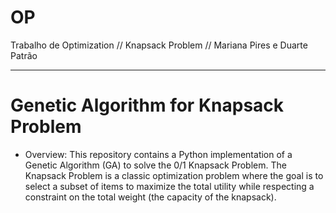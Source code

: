 # OP
Trabalho de Optimization // Knapsack Problem // Mariana Pires e Duarte Patrão

-----------------

# Genetic Algorithm for Knapsack Problem

- Overview:
This repository contains a Python implementation of a Genetic Algorithm (GA) to solve the 0/1 Knapsack Problem. The Knapsack Problem is a classic optimization problem where the goal is to select a subset of items to maximize the total utility while respecting a constraint on the total weight (the capacity of the knapsack).

